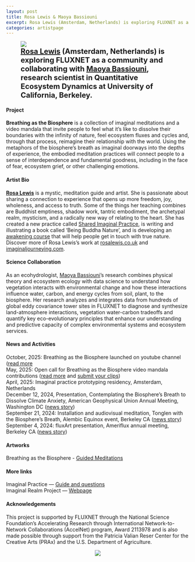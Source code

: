 ```yaml
---
layout: post
title: Rosa Lewis & Maoya Bassiouni
excerpt: Rosa Lewis (Amsterdam, Netherlands) is exploring FLUXNET as a community and collaborating with Maoya Bassiouni, Researcher in Quantitative Ecosystem Dynamics at University of California, Berkeley
categories: artistpage
---
```


<figure class="half">
	<img src="https://fluxnetart.github.io/images/Rosa_Maoya.png">
	<figcaption style="font-size: 20;"><b> <a href="https://rosalewis.co.uk/">Rosa Lewis</a> (Amsterdam, Netherlands) is exploring FLUXNET as a community and collaborating with <a href="https://maoyab.github.io/">Maoya Bassiouni</a>, research scientist in Quantitative Ecosystem Dynamics at University of California, Berkeley.</b></figcaption>
</figure>


<h4>Project</h4>

<b>Breathing as the Biosphere</b> is a collection of imaginal meditations and a video mandala that invite people to feel what it’s like to dissolve their boundaries with the infinity of nature, feel ecosystem fluxes and cycles and, through that process, reimagine their relationship with the world. Using the metaphors of the biosphere’s breath as imaginal doorways into the depths of experience, the embodied meditation practices will connect people to a sense of interdependence and fundamental goodness, including in the face of fear, ecosystem grief, or other challenging emotions.


<h4>Artist Bio</h4>

<b><a href="https://rosalewis.co.uk/">Rosa Lewis</a></b>  is a mystic, meditation guide and artist. She is passionate about sharing a connection to experience that opens up more freedom, joy, wholeness, and access to truth. Some of the things her teaching combines are Buddhist emptiness, shadow work, tantric embodiment, the archetypal realm, mysticism, and a radically new way of relating to the heart. She has created a new practice called <a href="https://rosalewis.co.uk/for-groups/shared-imaginal-practice/">Shared Imaginal Practice</a>, is writing and illustrating a book called ‘Being Buddha Nature’, and is developing an <a href="https://rosalewis.co.uk/awakening-course/">awakening course</a> that will help people get in touch with true nature. Discover more of Rosa Lewis’s work at <a href="https://rosalewis.co.uk">rosalewis.co.uk</a> and <a href="https://imaginaljourneying.com">imaginaljourneying.com</a>.


<h4>Science Collaboration</h4>

As an ecohydrologist, <a href="https://maoyab.github.io/">Maoya Bassiouni</a>’s research combines physical theory and ecosystem ecology with data science to understand how vegetation interacts with environmental change and how these interactions influence water, carbon, and energy cycles from soil, plant, to the biosphere. Her research analyzes and integrates data from hundreds of global eddy covariance tower sites in FLUXNET to diagnose and synthesize land-atmosphere interactions, vegetation water-carbon tradeoffs and quantify key eco-evolutionary principles that enhance our understanding and predictive capacity of complex environmental systems and ecosystem services.


<h4>News and Activities</h4>

<figcaption>

October, 2025: Breathing as the Biosphere launched on youtube channel (<a href="https://fluxnetart.github.io/biospherevideo/">read more</a><br>
May, 2025: Open call for Breathing as the Biosphere video mandala contributions (<a href="https://fluxnetart.github.io/videos-wanted/">read more</a> and <a href = "https://docs.google.com/forms/d/e/1FAIpQLSevtYR2QpXfNzljdsmP_QWuDCDD0HXeejRfvx-12NXhg8c8RQ/viewform">submit your clips</a>)<br>
April, 2025: Imaginal practice prototyping residency, Amsterdam, Netherlands<br>
December 12, 2024, Presentation, Contemplating the Biosphere’s Breath to Dissolve Climate Anxiety, American Geophysical Union Annual Meeting, Washington DC (<a href="https://fluxnetart.github.io/agumeeting/">news story</a>)<br>
September 21, 2024: Installation and audiovisual meditation, Tonglen with the Biosphere’s Breath, Alembic Equinox event, Berkeley CA (<a href="https://fluxnetart.github.io/alembic/">news story</a>)<br>
September 4, 2024: fluxArt presentation, Ameriflux annual meeting, Berkeley CA (<a href="https://fluxnetart.github.io/amerifluxmeeting/">news story</a>)<br>
</figcaption>


<h4>Artworks</h4>

<figcaption>
Breathing as the Biosphere - <a href="https://biosphere-breath.github.io/">Guided Meditations</a><br>


<h4>More links</h4>
Imaginal Practice — <a href="https://rosalewis.co.uk/imaginal-practice-overview/">Guide and questions</a><br>
Imaginal Realm Project — <a href="https://imaginaljourneying.com/">Webpage</a><br>
</figcaption>


<h4>Acknowledgements</h4>

<figcaption>
This project is supported by FLUXNET through the National Science Foundation’s Accelerating Research through International Network-to-Network Collaborations (AccelNet) program, Award 2113978 and is also made possible through support from the Patricia Valian Reser Center for the Creative Arts (PRAx) and the U.S. Department of Agriculture.
</figcaption>

<figure style="text-align: center;">
  <img src="https://fluxnetart.github.io/images/logos.png">
</figure>


